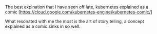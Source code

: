 The best explnation that I have seen off late, kubernetes explained as a comic [https://cloud.google.com/kubernetes-engine/kubernetes-comic/]

What resonated with me the most is the art of story telling, a concept explained as a comic sinks in so well.